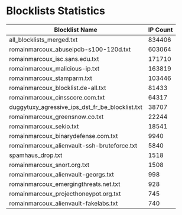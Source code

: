 # Blocklists Statistics
| Blocklist Name | IP Count |
|----|----|
| all_blocklists_merged.txt | 834406 |
| romainmarcoux_abuseipdb-s100-120d.txt | 603064 |
| romainmarcoux_isc.sans.edu.txt | 171710 |
| romainmarcoux_malicious-ip.txt | 163819 |
| romainmarcoux_stamparm.txt | 103446 |
| romainmarcoux_blocklist.de-all.txt | 81433 |
| romainmarcoux_cinsscore.com.txt | 64317 |
| duggytuxy_agressive_ips_dst_fr_be_blocklist.txt | 38707 |
| romainmarcoux_greensnow.co.txt | 22244 |
| romainmarcoux_sekio.txt | 18541 |
| romainmarcoux_binarydefense.com.txt | 9940 |
| romainmarcoux_alienvault-ssh-bruteforce.txt | 5840 |
| spamhaus_drop.txt | 1518 |
| romainmarcoux_snort.org.txt | 1508 |
| romainmarcoux_alienvault-georgs.txt | 998 |
| romainmarcoux_emergingthreats.net.txt | 928 |
| romainmarcoux_projecthoneypot.org.txt | 745 |
| romainmarcoux_alienvault-fakelabs.txt | 740 |
